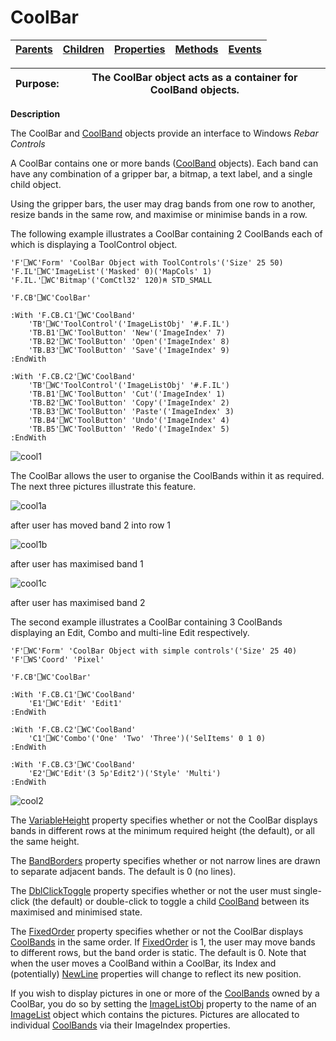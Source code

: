 




<h1 class="heading"><span class="name">CoolBar</span></h1>

| [Parents](../ParentLists/CoolBar.htm) | [Children](../ChildLists/CoolBar.htm) | [Properties](../PropLists/CoolBar.htm) | [Methods](../MethodLists/CoolBar.htm) | [Events](../EventLists/CoolBar.htm) |
| --- | --- | --- | --- | ---  |


| Purpose: | The CoolBar object acts as a container for CoolBand objects. |
| --- | ---  |


**Description**


The CoolBar and [CoolBand](../a-z/coolband.md) objects provide
an interface to Windows *Rebar Controls*



A CoolBar contains one or more bands ([CoolBand](../a-z/coolband.md) objects). Each band can have any combination of a gripper bar, a bitmap, a text
label, and a single child object.


Using the gripper bars, the user may drag bands from one row to another,
resize bands in the same row, and maximise or minimise bands in a row.


The following example illustrates a CoolBar
containing 2 CoolBands each of which is displaying a ToolControl object.

```apl
'F'⎕WC'Form' 'CoolBar Object with ToolControls'('Size' 25 50)
'F.IL'⎕WC'ImageList'('Masked' 0)('MapCols' 1)
'F.IL.'⎕WC'Bitmap'('ComCtl32' 120)⍝ STD_SMALL

'F.CB'⎕WC'CoolBar'

:With 'F.CB.C1'⎕WC'CoolBand'
    'TB'⎕WC'ToolControl'('ImageListObj' '#.F.IL')
    'TB.B1'⎕WC'ToolButton' 'New'('ImageIndex' 7)
    'TB.B2'⎕WC'ToolButton' 'Open'('ImageIndex' 8)
    'TB.B3'⎕WC'ToolButton' 'Save'('ImageIndex' 9)
:EndWith

:With 'F.CB.C2'⎕WC'CoolBand'
    'TB'⎕WC'ToolControl'('ImageListObj' '#.F.IL')
    'TB.B1'⎕WC'ToolButton' 'Cut'('ImageIndex' 1)
    'TB.B2'⎕WC'ToolButton' 'Copy'('ImageIndex' 2)
    'TB.B3'⎕WC'ToolButton' 'Paste'('ImageIndex' 3)
    'TB.B4'⎕WC'ToolButton' 'Undo'('ImageIndex' 4)
    'TB.B5'⎕WC'ToolButton' 'Redo'('ImageIndex' 5)
:EndWith
```


![cool1](../img/cool1.gif)


The CoolBar allows the user to organise the CoolBands within it as required. The next three pictures illustrate this feature.


![cool1a](../img/cool1a.gif)


after user has moved band 2 into row 1


![cool1b](../img/cool1b.gif)


after user has maximised band 1


![cool1c](../img/cool1c.gif)


after user has maximised band 2


The second example illustrates a CoolBar
containing 3 CoolBands displaying an Edit, Combo and multi-line Edit
respectively.
```apl
'F'⎕WC'Form' 'CoolBar Object with simple controls'('Size' 25 40)
'F'⎕WS'Coord' 'Pixel'

'F.CB'⎕WC'CoolBar'

:With 'F.CB.C1'⎕WC'CoolBand'
    'E1'⎕WC'Edit' 'Edit1'
:EndWith

:With 'F.CB.C2'⎕WC'CoolBand'
    'C1'⎕WC'Combo'('One' 'Two' 'Three')('SelItems' 0 1 0)
:EndWith

:With 'F.CB.C3'⎕WC'CoolBand'
    'E2'⎕WC'Edit'(3 5⍴'Edit2')('Style' 'Multi')
:EndWith
```


![cool2](../img/cool2.gif)


The [VariableHeight](../a-z/variableheight.md) property
specifies whether or not the CoolBar displays bands in different rows at the
minimum required height (the default), or all the same height.


The [BandBorders](../a-z/bandborders.md) property specifies
whether or not narrow lines are drawn to separate adjacent bands. The default is
0 (no lines).


The [DblClickToggle](../a-z/dblclicktoggle.md) property
specifies whether or not the user must single-click (the default) or
double-click to toggle a child [CoolBand](../a-z/coolband.md) between its maximised and minimised state.


The [FixedOrder](../a-z/fixedorder.md) property specifies
whether or not the CoolBar displays [CoolBands](../a-z/coolband.md) in the same order. If [FixedOrder](../a-z/fixedorder.md) is 1,
the user may move bands to different rows, but the band order is static. The
default is 0. Note that when the user moves a CoolBand within a CoolBar, its
Index and (potentially) [NewLine](../a-z/newline.md) properties
will change to reflect its new position.


If you wish to display pictures in one or more of the [CoolBands](../a-z/coolband.md) owned by a CoolBar, you do so by setting the [ImageListObj](../a-z/imagelistobj.md) property to the name of an [ImageList](../a-z/imagelist.md) object
which contains the pictures. Pictures are allocated to individual [CoolBands](../a-z/coolband.md) via their ImageIndex properties.


